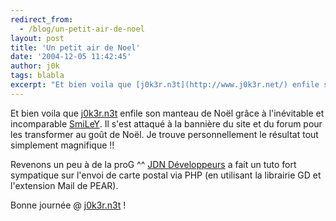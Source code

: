 ```yaml
---
redirect_from:
  - /blog/un-petit-air-de-noel
layout: post
title: 'Un petit air de Noel'
date: '2004-12-05 11:42:45'
author: j0k
tags: blabla
excerpt: "Et bien voila que [j0k3r.n3t](http://www.j0k3r.net/) enfile son manteau de Noël grâce à l'inévitable et incomparable [SmiLeY](http://www.dream-create.com).     \nIl s'est attaqué à la bannière du site et du forum pour les transformer au goût de Noël. Je trouve personnellement le résultat tout simplement magnifique"
---
```


Et bien voila que [j0k3r.n3t](http://www.j0k3r.net/) enfile son manteau de Noël grâce à l'inévitable et incomparable [SmiLeY](http://www.dream-create.com).
Il s'est attaqué à la bannière du site et du forum pour les transformer au goût de Noël. Je trouve personnellement le résultat tout simplement magnifique !!

Revenons un peu à de la proG ^^   [JDN Développeurs](http://developpeur.journaldunet.com/tutoriel/php/0411202-php-envoyer-email-avec-image-et-texte-via-gd-1.shtml) a fait un tuto fort sympatique sur l'envoi de carte postal via PHP (en utilisant la librairie GD et l'extension Mail de PEAR).

Bonne journée @ [j0k3r.n3t](http://www.j0k3r.net/) !
